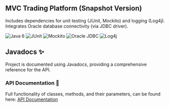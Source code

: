 ## MVC Trading Platform (Snapshot Version)
Includes dependencies for unit testing (JUnit, Mockito) and logging (Log4j).
Integrates Oracle database connectivity (via JDBC driver).

![Java 6](https://img.shields.io/badge/Java-v6-blue?style=flat-square)
![JUnit](https://img.shields.io/badge/JUnit-4.11-brightgreen?style=flat-square)
![Mockito](https://img.shields.io/badge/Mockito-1.9.5-brightgreen)
![Oracle JDBC](https://img.shields.io/badge/Oracle%20JDBC-10.2.0.2.0-red?style=flat-square)
![Log4j](https://img.shields.io/badge/Log4j-1.2.17-orange?style=flat-square)



## Javadocs ✨

Project is documented using Javadocs, providing a comprehensive reference for the API.


### API Documentation 📘



Full functionality of classes, methods, and their parameters, can be found here:
[API Documentation](https://old-repos.vercel.app/)








